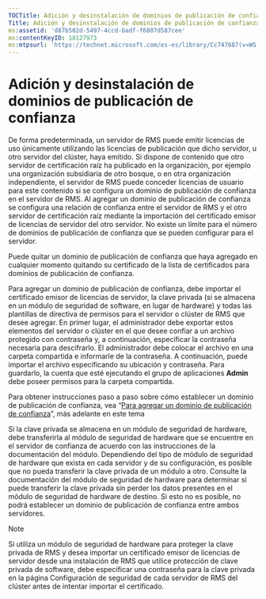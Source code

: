 ```yaml
---
TOCTitle: Adición y desinstalación de dominios de publicación de confianza
Title: Adición y desinstalación de dominios de publicación de confianza
ms:assetid: 'd87b502d-5497-4ccd-badf-f6807d587cee'
ms:contentKeyID: 18127973
ms:mtpsurl: 'https://technet.microsoft.com/es-es/library/Cc747687(v=WS.10)'
---
```


Adición y desinstalación de dominios de publicación de confianza
================================================================

De forma predeterminada, un servidor de RMS puede emitir licencias de uso únicamente utilizando las licencias de publicación que dicho servidor, u otro servidor del clúster, haya emitido. Si dispone de contenido que otro servidor de certificación raíz ha publicado en la organización, por ejemplo una organización subsidiaria de otro bosque, o en otra organización independiente, el servidor de RMS puede conceder licencias de usuario para este contenido si se configura un dominio de publicación de confianza en el servidor de RMS. Al agregar un dominio de publicación de confianza se configura una relación de confianza entre el servidor de RMS y el otro servidor de certificación raíz mediante la importación del certificado emisor de licencias de servidor del otro servidor. No existe un límite para el número de dominios de publicación de confianza que se pueden configurar para el servidor.

Puede quitar un dominio de publicación de confianza que haya agregado en cualquier momento quitando su certificado de la lista de certificados para dominios de publicación de confianza.

Para agregar un dominio de publicación de confianza, debe importar el certificado emisor de licencias de servidor, la clave privada (si se almacena en un módulo de seguridad de software, en lugar de hardware) y todas las plantillas de directiva de permisos para el servidor o clúster de RMS que desee agregar. En primer lugar, el administrador debe exportar estos elementos del servidor o clúster en el que desee confiar a un archivo protegido con contraseña y, a continuación, especificar la contraseña necesaria para descifrarlo. El administrador debe colocar el archivo en una carpeta compartida e informarle de la contraseña. A continuación, puede importar el archivo especificando su ubicación y contraseña. Para guardarlo, la cuenta que esté ejecutando el grupo de aplicaciones **Admin** debe poseer permisos para la carpeta compartida.

Para obtener instrucciones paso a paso sobre cómo establecer un dominio de publicación de confianza, vea “[Para agregar un dominio de publicación de confianza](https://technet.microsoft.com/731416d8-ddf4-4d4a-9f1a-bbd1ea48fe3c)”, más adelante en este tema

Si la clave privada se almacena en un módulo de seguridad de hardware, debe transferirla al módulo de seguridad de hardware que se encuentre en el servidor de confianza de acuerdo con las instrucciones de la documentación del módulo. Dependiendo del tipo de módulo de seguridad de hardware que exista en cada servidor y de su configuración, es posible que no pueda transferir la clave privada de un módulo a otro. Consulte la documentación del módulo de seguridad de hardware para determinar si puede transferir la clave privada sin perder los datos presentes en el módulo de seguridad de hardware de destino. Si esto no es posible, no podrá establecer un dominio de publicación de confianza entre ambos servidores.

> [!NOTE]
> Si utiliza un módulo de seguridad de hardware para proteger la clave privada de RMS y desea importar un certificado emisor de licencias de servidor desde una instalación de RMS que utilice protección de clave privada de software, debe especificar una contraseña para la clave privada en la página Configuración de seguridad de cada servidor de RMS del clúster antes de intentar importar el certificado. 

